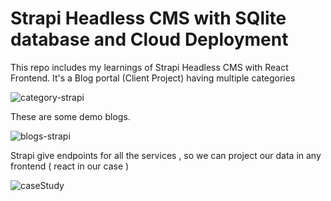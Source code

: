# Strapi Headless CMS with SQlite database and Cloud Deployment 
This repo includes my learnings of Strapi Headless CMS with React Frontend. It's a Blog portal (Client Project) having multiple categories


![category-strapi](https://github.com/aahmedayaz/strapi-headless-cms-learnings/assets/99737061/1758c24f-10e4-4558-8059-9b12a0e91124)

These are some demo blogs.


![blogs-strapi](https://github.com/aahmedayaz/strapi-headless-cms-learnings/assets/99737061/528a8287-2d8f-4468-b596-b8313b07aa84)

Strapi give endpoints for all the services , so we can project our data in any frontend ( react in our case )

![caseStudy](https://github.com/aahmedayaz/strapi-headless-cms-learnings/assets/99737061/624b3530-c121-4129-9e7a-29f151d6735c)
